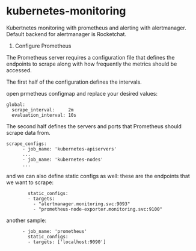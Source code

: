 # kubernetes-monitoring

Kubertnetes monitoring with prometheus and alerting with alertmanager. Default backend for alertmanager is Rocketchat.

1. Configure Prometheus

The Prometheus server requires a configuration file that defines the endpoints to scrape along with how frequently the metrics should be accessed.

The first half of the configuration defines the intervals.

open prmetheus configmap and replace your desired values:

```
global:
  scrape_interval:     2m
  evaluation_interval: 10s
```

The second half defines the servers and ports that Prometheus should scrape data from.

```
scrape_configs:
      - job_name: 'kubernetes-apiservers'
      ...
      - job_name: 'kubernetes-nodes'
      ...   
```

and we can also define static configs as well:
these are the endpoints that we want to scrape:

```
        static_configs:
        - targets:
          - "alertmanager.monitoring.svc:9093"
          - "prometheus-node-exporter.monitoring.svc:9100"
```

another sample:
```
      - job_name: 'prometheus'
        static_configs:
        - targets: ['localhost:9090']
```

